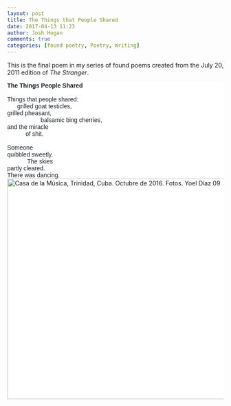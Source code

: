 ```yaml
---
layout: post
title: The Things that People Shared
date: 2017-04-13 11:23
author: Josh Hogan
comments: true
categories: [found poetry, Poetry, Writing]
---
```

This is the final poem in my series of found poems created from the July 20, 2011 edition of <em>The Stranger</em>.
<h2 style="margin:0;margin-bottom:.0001pt;background:white;"><span style="font-size:10.5pt;font-family:'Helvetica', 'sans-serif';color:#1d2129;">The Things People Shared</span></h2>
<p style="margin:0;margin-bottom:.0001pt;background:white;"><span style="font-size:10.5pt;font-family:'Helvetica', 'sans-serif';color:#1d2129;"> </span></p>
<p style="margin:0;margin-bottom:.0001pt;background:white;"><span style="font-size:10.5pt;font-family:'Helvetica', 'sans-serif';color:#1d2129;">Things that people shared:</span></p>
<p style="margin:0;margin-bottom:.0001pt;background:white;"><span style="font-size:10.5pt;font-family:'Helvetica', 'sans-serif';color:#1d2129;">      grilled goat testicles,</span></p>
<p style="margin:0;margin-bottom:.0001pt;background:white;"><span style="font-size:10.5pt;font-family:'Helvetica', 'sans-serif';color:#1d2129;">grilled pheasant,</span></p>
<p style="margin:0;margin-bottom:.0001pt;background:white;"><span style="font-size:10.5pt;font-family:'Helvetica', 'sans-serif';color:#1d2129;">                    balsamic bing cherries,</span></p>
<p style="margin:0;margin-bottom:.0001pt;background:white;"><span style="font-size:10.5pt;font-family:'Helvetica', 'sans-serif';color:#1d2129;">and the miracle</span></p>
<p style="margin:0;margin-bottom:.0001pt;background:white;"><span style="font-size:10.5pt;font-family:'Helvetica', 'sans-serif';color:#1d2129;">           of shit.</span></p>
<p style="margin:0;margin-bottom:.0001pt;background:white;"><span style="font-size:10.5pt;font-family:'Helvetica', 'sans-serif';color:#1d2129;"> </span></p>
<p style="margin:0;margin-bottom:.0001pt;background:white;"><span style="font-size:10.5pt;font-family:'Helvetica', 'sans-serif';color:#1d2129;">Someone</span></p>
<p style="margin:0;margin-bottom:.0001pt;background:white;"><span style="font-size:10.5pt;font-family:'Helvetica', 'sans-serif';color:#1d2129;">quibbled sweetly.</span></p>
<p style="margin:0;margin-bottom:.0001pt;background:white;"><span style="font-size:10.5pt;font-family:'Helvetica', 'sans-serif';color:#1d2129;">            The skies</span></p>
<p style="margin:0;margin-bottom:.0001pt;background:white;"><span style="font-size:10.5pt;font-family:'Helvetica', 'sans-serif';color:#1d2129;">partly cleared.</span></p>
<p style="margin:0;margin-bottom:.0001pt;background:white;"><span style="font-size:10.5pt;font-family:'Helvetica', 'sans-serif';color:#1d2129;">There was dancing.</span></p>
<p style="margin:0;margin-bottom:.0001pt;background:white;">
<a title="By Yoeztudioz (Own work) [CC BY 3.0 (http://creativecommons.org/licenses/by/3.0)], via Wikimedia Commons" href="https://commons.wikimedia.org/wiki/File%3ACasa_de_la_M%C3%BAsica%2C_Trinidad%2C_Cuba._Octubre_de_2016._Fotos._Yoel_D%C3%ADaz_09.jpg"><img src="https://upload.wikimedia.org/wikipedia/commons/thumb/0/04/Casa_de_la_M%C3%BAsica%2C_Trinidad%2C_Cuba._Octubre_de_2016._Fotos._Yoel_D%C3%ADaz_09.jpg/512px-Casa_de_la_M%C3%BAsica%2C_Trinidad%2C_Cuba._Octubre_de_2016._Fotos._Yoel_D%C3%ADaz_09.jpg" alt="Casa de la Música, Trinidad, Cuba. Octubre de 2016. Fotos. Yoel Díaz 09" width="512" /></a></p>
